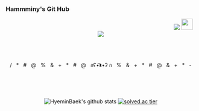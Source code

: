 ### Hammminy's Git Hub

<div align = "right">
<a href="https://hits.seeyoufarm.com"><img src="https://hits.seeyoufarm.com/api/count/incr/badge.svg?url=https%3A%2F%2Fgithub.com%2FHyeminBaek&count_bg=%23AFA1B4&title_bg=%236A5282&icon=cplusplus.svg&icon_color=%23FFFFFF&title=HITS&edge_flat=true"/></a>
<a href="https://instagram.com/hammminy"><img height="30" src="https://github.com/WaylonWalker/WaylonWalker/blob/main/icon/instagram.jpg?raw=true"></a>&nbsp;&nbsp;
</div>
 
<div align = "center">
  <img src="https://i.pinimg.com/originals/e4/26/70/e426702edf874b181aced1e2fa5c6cde.gif">
</div>

<div align ="center">
 </br></br></br>
 <p>
 /&nbsp;&nbsp;&nbsp;*&nbsp;&nbsp;&nbsp;#&nbsp;&nbsp;&nbsp;@&nbsp;&nbsp;&nbsp;%&nbsp;&nbsp;&nbsp;&&nbsp;&nbsp;&nbsp;+&nbsp;&nbsp;&nbsp;*&nbsp;&nbsp;&nbsp;#&nbsp;&nbsp;&nbsp;@&nbsp;&nbsp;&nbsp;กʕ•͡ᴥ•ʔ ก&nbsp;&nbsp;&nbsp;%&nbsp;&nbsp;&nbsp;&&nbsp;&nbsp;&nbsp;+&nbsp;&nbsp;&nbsp;*&nbsp;&nbsp;&nbsp;#&nbsp;&nbsp;&nbsp;@&nbsp;&nbsp;&nbsp;&&nbsp;&nbsp;&nbsp;+&nbsp;&nbsp;&nbsp;*&nbsp;&nbsp;&nbsp;-
 </p>
 </br></br></br>
</div>

<div align = "center">
 
![HyeminBaek's github stats](https://github-readme-stats.vercel.app/api?username=HyeminBaek&theme=light&show_icons=true)
[![solved.ac tier](http://mazassumnida.wtf/api/generate_badge?boj=bhm7266)](https://solved.ac/bhm7266)
</div>
